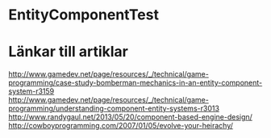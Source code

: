 EntityComponentTest
===================

Länkar till artiklar
====================

http://www.gamedev.net/page/resources/_/technical/game-programming/case-study-bomberman-mechanics-in-an-entity-component-system-r3159 <br>
http://www.gamedev.net/page/resources/_/technical/game-programming/understanding-component-entity-systems-r3013 <br>
http://www.randygaul.net/2013/05/20/component-based-engine-design/ <br>
http://cowboyprogramming.com/2007/01/05/evolve-your-heirachy/
